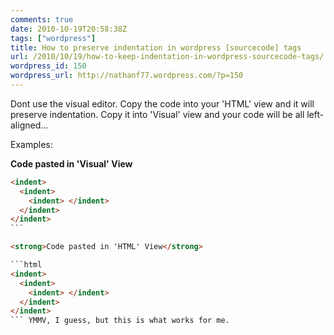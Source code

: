 ```yaml
---
comments: true
date: 2010-10-19T20:58:38Z
tags: ["wordpress"]
title: How to preserve indentation in wordpress [sourcecode] tags
url: /2010/10/19/how-to-keep-indentation-in-wordpress-sourcecode-tags/
wordpress_id: 150
wordpress_url: http://nathanf77.wordpress.com/?p=150
---
```


Dont use the visual editor. Copy the code into your 'HTML' view and it will preserve indentation. Copy it into 'Visual' view and your code will be all left-aligned...

Examples:

<strong>Code pasted in 'Visual' View</strong>

````html
<indent>
  <indent>
    <indent> </indent>
  </indent>
</indent>
```

<strong>Code pasted in 'HTML' View</strong>

```html
<indent>
  <indent>
    <indent> </indent>
  </indent>
</indent>
``` YMMV, I guess, but this is what works for me.
````
